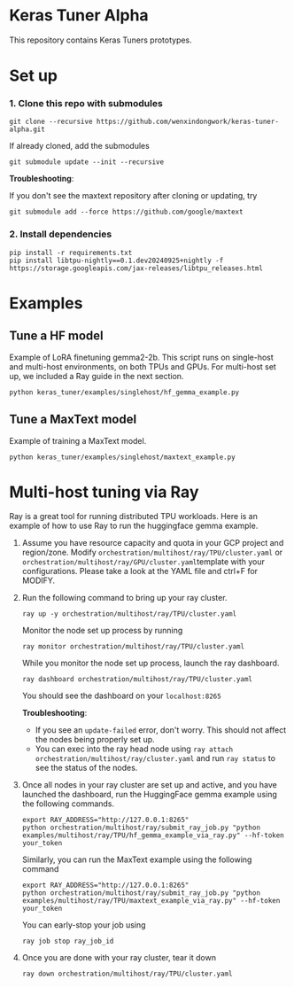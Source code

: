 # Keras Tuner Alpha

This repository contains Keras Tuners prototypes.

# Set up

### 1. Clone this repo with submodules

```
git clone --recursive https://github.com/wenxindongwork/keras-tuner-alpha.git
```

If already cloned, add the submodules

```
git submodule update --init --recursive
```

**Troubleshooting**:

If you don't see the maxtext repository after cloning or updating, try

```
git submodule add --force https://github.com/google/maxtext
```

### 2. Install dependencies

```
pip install -r requirements.txt
pip install libtpu-nightly==0.1.dev20240925+nightly -f https://storage.googleapis.com/jax-releases/libtpu_releases.html
```

# Examples

## Tune a HF model

Example of LoRA finetuning gemma2-2b. This script runs on single-host and multi-host environments, on both TPUs and GPUs. For multi-host set up, we included a Ray guide in the next section. 

```
python keras_tuner/examples/singlehost/hf_gemma_example.py
```

## Tune a MaxText model

Example of training a MaxText model. 

```
python keras_tuner/examples/singlehost/maxtext_example.py
```

# Multi-host tuning via Ray

Ray is a great tool for running distributed TPU workloads. Here is an example of how to use Ray to run the huggingface gemma example.

1. Assume you have resource capacity and quota in your GCP project and region/zone. Modify `orchestration/multihost/ray/TPU/cluster.yaml` or `orchestration/multihost/ray/GPU/cluster.yaml`template with your configurations. Please take a look at the YAML file and ctrl+F for MODIFY.

2. Run the following command to bring up your ray cluster.

    ```
    ray up -y orchestration/multihost/ray/TPU/cluster.yaml
    ```

    Monitor the node set up process by running

    ```
    ray monitor orchestration/multihost/ray/TPU/cluster.yaml
    ```

    While you monitor the node set up process, launch the ray dashboard.

    ```
    ray dashboard orchestration/multihost/ray/TPU/cluster.yaml
    ```

    You should see the dashboard on your `localhost:8265`

    **Troubleshooting**:

    - If you see an `update-failed` error, don't worry. This should not affect the nodes being properly set up.
    - You can exec into the ray head node using `ray attach orchestration/multihost/ray/cluster.yaml` and run `ray status` to see the status of the nodes.


3. Once all nodes in your ray cluster are set up and active, and you have launched the dashboard, run the HuggingFace gemma example using the following commands.


    ```
    export RAY_ADDRESS="http://127.0.0.1:8265"
    python orchestration/multihost/ray/submit_ray_job.py "python examples/multihost/ray/TPU/hf_gemma_example_via_ray.py" --hf-token your_token
    ```

    Similarly, you can run the MaxText example using the following command
    
    ```
    export RAY_ADDRESS="http://127.0.0.1:8265"
    python orchestration/multihost/ray/submit_ray_job.py "python examples/multihost/ray/TPU/maxtext_example_via_ray.py" --hf-token your_token
    ```


    You can early-stop your job using 

    ```ray job stop ray_job_id```

4. Once you are done with your ray cluster, tear it down

    `ray down orchestration/multihost/ray/TPU/cluster.yaml`
